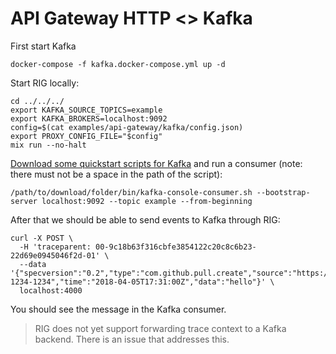 # API Gateway HTTP <> Kafka

First start Kafka

```shell
docker-compose -f kafka.docker-compose.yml up -d
```

Start RIG locally:

```shell
cd ../../../
export KAFKA_SOURCE_TOPICS=example
export KAFKA_BROKERS=localhost:9092
config=$(cat examples/api-gateway/kafka/config.json)
export PROXY_CONFIG_FILE="$config"
mix run --no-halt
```

[Download some quickstart scripts for Kafka](https://kafka.apache.org/quickstart) and run a consumer (note: there must not be a space in the path of the script):

```shell
/path/to/download/folder/bin/kafka-console-consumer.sh --bootstrap-server localhost:9092 --topic example --from-beginning
```

After that we should be able to send events to Kafka through RIG:

```shell
curl -X POST \
  -H 'traceparent: 00-9c18b63f316cbfe3854122c20c8c6b23-22d69e0945046f2d-01' \
  --data '{"specversion":"0.2","type":"com.github.pull.create","source":"https://github.com/cloudevents/spec/pull","id":"A234-1234-1234","time":"2018-04-05T17:31:00Z","data":"hello"}' \
  localhost:4000
```

You should see the message in the Kafka consumer.

> RIG does not yet support forwarding trace context to a Kafka backend. There is an issue that addresses this.

